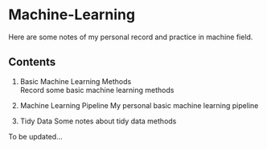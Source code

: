 # Machine-Learning
Here are some notes of my personal record and practice in machine field.

## Contents
1. Basic Machine Learning Methods  
  Record some basic machine learning methods  
  
2. Machine Learning Pipeline
  My personal basic machine learning pipeline  
  
3. Tidy Data
  Some notes about tidy data methods  
  
To be updated...

